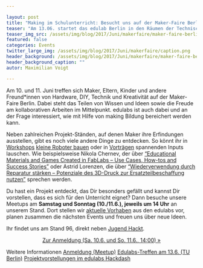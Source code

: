 ```yaml
---

layout: post
title: "Making im Schulunterricht: Besucht uns auf der Maker-Faire Berlin"
teaser: "Am 13.06. startet das edulab Berlin in den Räumen der Technischen Universität als Hackathon. Du möchtest Bildung aktiv mitgestalten? Dann bist du herzlich eingeladen!"
teaser_img_src: /assets/img/blog/2017/Juni/makerfaire/maker-faire-berlin.png
featured: false
categories: Events
twitter_large_img: /assets/img/blog/2017/Juni/makerfaire/caption.png
header_background: /assets/img/blog/2017/Juni/makerfaire/maker-faire-berlin.png
header_background_caption: ""
autor: Maximilian Voigt

---
```

Am 10. und 11. Juni treffen sich Maker, Eltern, Kinder und andere Freund\*innen von Hardware, DIY, Technik und Kreativität auf der Maker-Faire Berlin. Dabei steht das Teilen von Wissen und Ideen sowie die Freude am kollaborativen Arbeiten im Mittelpunkt. edulabs ist auch dabei und an der Frage interessiert, wie mit Hilfe von making Bildung bereichert werden kann.

Neben zahlreichen Projekt-Ständen, auf denen Maker ihre Erfindungen ausstellen, gibt es noch viele andere Dinge zu entdecken. So könnt  ihr in [Workshops](https://maker-faire.de/berlin/workshops/) [kleine Roboter bauen](https://maker-faire.de/workshop/berlin/2017/bau-dir-einen-sensorgesteuerten-mini-roboter/) oder in [Vorträgen](https://maker-faire.de/berlin/vortraege/) spannenden Inputs lauschen. Wie beispielsweise Nikola Chernev, der über [“Educational Materials and Games Created in FabLabs – Use Cases, How-tos and Success Stories”](https://maker-faire.de/vortrag/berlin/2017/educational-materials-and-games-created-in-fablabs-use-cases-how-tos-and-success-stories/) oder Astrid Lorenzen, die über [“Wiederverwendung durch Reparatur stärken – Potenziale des 3D-Druck zur Ersatzteilbeschaffung nutzen”](https://maker-faire.de/vortrag/berlin/2017/wiederverwendung-durch-reparatur-staerken-potentiale-des-3d-druck-zur-ersatzteilbeschaffung-nutzen/) sprechen werden.

Du hast ein Projekt entdeckt, das Dir besonders gefällt und kannst Dir vorstellen, dass es sich für den Unterricht eignet? Dann besuche unsere Meetups am __Samstag und Sonntag (10./11.6.), jeweils um 14 Uhr__ an unserem Stand. Dort stellen wir [aktuelle Vorhaben](https://hackdash.org/dashboards/edulabs) aus den edulabs vor, planen zusammen die nächsten Events und freuen uns über neue Ideen.

Ihr findet uns am Stand 96, direkt neben [Jugend Hackt](https://jugendhackt.org/).
<center><a class="btn btn-lg btn-default"
   href="https://www.meetup.com/edulabsBE/events/240574355/"
   role="button">Zur Anmeldung (Sa. 10.6. und So. 11.6., 14:00) »</a></center>
<p class="link-list">
<span class="link-list-headline">Weitere Informationen</span>
<a class="external-link" href="https://www.meetup.com/edulabsBE/events/240574355/" target="_blank">Anmeldung (Meetup)</a>
<a class="external-link" href="https://edulabs.de/blog/Erstes-edulabs-Treffen-in-Berlin" target="_blank">Edulabs-Treffen am 13.6. (TU Berlin)</a>
<a class="external-link" href="https://hackdash.org/dashboards/edulabs" target="_blank">Projektvorstellungen im edulabs Hackdash</a>
</p>
